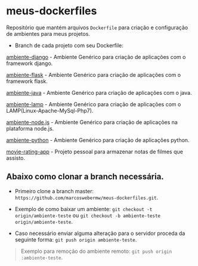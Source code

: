 # meus-dockerfiles
Repositório que mantém arquivos `Dockerfile` para criação e configuração de ambientes para meus projetos.


* Branch de cada projeto com seu Dockerfile:

[ambiente-django](https://github.com/marcoswebermw/meus-dockerfiles/tree/ambiente-django) - Ambiente Genérico para criação de aplicações com o framework django.

[ambiente-flask](https://github.com/marcoswebermw/meus-dockerfiles/tree/ambiente-flask) - Ambiente Genérico para criação de aplicações com o framework flask.

[ambiente-java](https://github.com/marcoswebermw/meus-dockerfiles/tree/ambiente-java) - Ambiente Genérico para criação de aplicações com o java.

[ambiente-lamp](https://github.com/marcoswebermw/meus-dockerfiles/tree/ambiente-lamp) - Ambiente Genérico para criação de aplicações com o LAMP(Linux-Apache-MySql-Php7).

[ambiente-node.js](https://github.com/marcoswebermw/meus-dockerfiles/tree/ambiente-nodejs) - Ambiente Genérico para criação de aplicações na plataforma node.js.

[ambiente-python](https://github.com/marcoswebermw/meus-dockerfiles/tree/ambiente-python) - Ambiente Genérico para criação de aplicações python.

[movie-rating-app](https://github.com/marcoswebermw/meus-dockerfiles/tree/movie-rating-app) - Projeto pessoal para armazenar notas de filmes que assisto.



## Abaixo como clonar a branch necessária.

* Primeiro clone a branch master: `https://github.com/marcoswebermw/meus-dockerfiles.git`.

* Exemplo de como baixar um ambiente: `git checkout -t origin/ambiente-teste` ou `git checkout -b ambiente-teste origin/ambiente-teste`.

* Caso necessário enviar alguma alteração para o servidor proceda da seguinte forma: `git push origin ambiente-teste`.

> Exemplo para remoção do ambiente remoto: `git push origin :ambiente-teste`.
